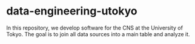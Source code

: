 # data-engineering-utokyo
In this repository, we develop software for the CNS at the University of Tokyo. The goal is to join all data sources into a main table and analyze it.
